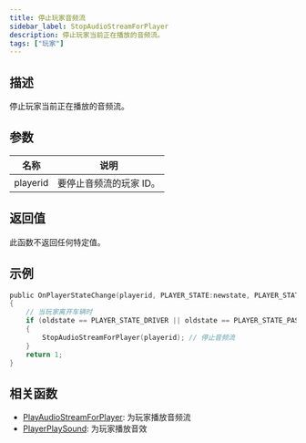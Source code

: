 ```yaml
---
title: 停止玩家音频流
sidebar_label: StopAudioStreamForPlayer
description: 停止玩家当前正在播放的音频流。
tags: ["玩家"]
---
```


## 描述

停止玩家当前正在播放的音频流。

## 参数

| 名称     | 说明                    |
| -------- | ----------------------- |
| playerid | 要停止音频流的玩家 ID。 |

## 返回值

此函数不返回任何特定值。

## 示例

```c
public OnPlayerStateChange(playerid, PLAYER_STATE:newstate, PLAYER_STATE:oldstate)
{
    // 当玩家离开车辆时
    if (oldstate == PLAYER_STATE_DRIVER || oldstate == PLAYER_STATE_PASSENGER)
    {
        StopAudioStreamForPlayer(playerid); // 停止音频流
    }
    return 1;
}
```

## 相关函数

- [PlayAudioStreamForPlayer](PlayAudioStreamForPlayer): 为玩家播放音频流
- [PlayerPlaySound](PlayerPlaySound): 为玩家播放音效
